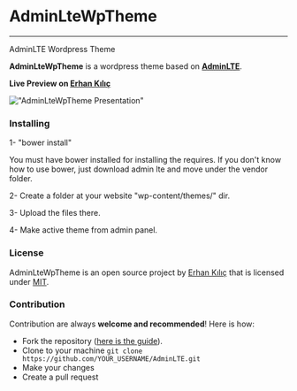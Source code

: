 # AdminLteWpTheme
-----------------
AdminLTE Wordpress Theme

**AdminLteWpTheme** is a wordpress theme based on **[AdminLTE](https://github.com/almasaeed2010/AdminLTE)**.

**Live Preview on [Erhan Kılıç](https://erhankilic.org)**

!["AdminLteWpTheme Presentation"](https://raw.githubusercontent.com/erhankilic/AdminLteWpTheme/master/screenshot.png "AdminLteWpTheme Presentation")

### Installing

1- "bower install"

You must have bower installed for installing the requires. If you don't know how to use bower, just download admin lte and move under the vendor folder.

2- Create a folder at your website "wp-content/themes/" dir.

3- Upload the files there.

4- Make active theme from admin panel.

### License
AdminLteWpTheme is an open source project by [Erhan Kılıç](https://erhankilic.org) that is licensed under [MIT](http://opensource.org/licenses/MIT).

### Contribution
Contribution are always **welcome and recommended**! Here is how:

- Fork the repository ([here is the guide](https://help.github.com/articles/fork-a-repo/)).
- Clone to your machine ```git clone https://github.com/YOUR_USERNAME/AdminLTE.git```
- Make your changes
- Create a pull request

